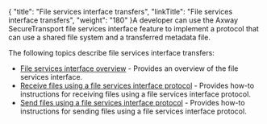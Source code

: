 {
    "title": "File services interface transfers",
    "linkTitle": "File services interface transfers",
    "weight": "180"
}A developer can use the <span class="mc-variable axway_variables.Component_Long_Name variable">Axway SecureTransport</span> file services interface feature to implement a protocol that can use a shared file system and a transferred metadata file.

The following topics describe file services interface transfers:

-   <a href="c_st_fileservicesinterfaceoverview" class="MCXref xref">File services interface overview</a> - Provides an overview of the file services interface.
-   <a href="t_st_receivefilesusingfileservicesinterfaceprotocol" class="MCXref xref">Receive files using a file services interface protocol</a> - Provides how-to instructions for receiving files using a file services interface protocol.
-   <a href="t_st_sendfilesusingfileservicesinterfaceprotocol" class="MCXref xref">Send files using a file services interface protocol</a> - Provides how-to instructions for sending files using a file services interface protocol.
